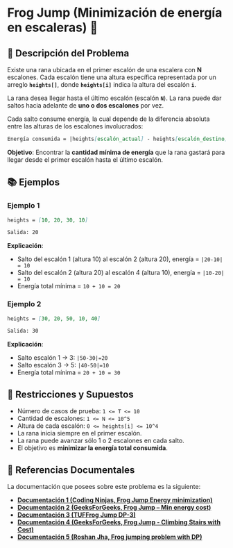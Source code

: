 # Frog Jump (Minimización de energía en escaleras) 🐸

## 📝 Descripción del Problema

Existe una rana ubicada en el primer escalón de una escalera con **N** escalones. Cada escalón tiene una altura específica representada por un arreglo **`heights[]`**, donde **`heights[i]`** indica la altura del escalón **`i`**.

La rana desea llegar hasta el último escalón (escalón **`N`**). La rana puede dar saltos hacia adelante de **uno o dos escalones** por vez.

Cada salto consume energía, la cual depende de la diferencia absoluta entre las alturas de los escalones involucrados:

```markdown
Energía consumida = |heights[escalón_actual] - heights[escalón_destino]|
```

**Objetivo**: Encontrar la **cantidad mínima de energía** que la rana gastará para llegar desde el primer escalón hasta el último escalón.

## 📚 Ejemplos

### Ejemplo 1

```markdown
heights = [10, 20, 30, 10]

Salida: 20
```

**Explicación**:

- Salto del escalón 1 (altura 10) al escalón 2 (altura 20), energía = `|20-10| = 10`
- Salto del escalón 2 (altura 20) al escalón 4 (altura 10), energía = `|10-20| = 10`
- Energía total mínima = `10 + 10 = 20`

### Ejemplo 2

```markdown
heights = [30, 20, 50, 10, 40]

Salida: 30
```

**Explicación**:

- Salto escalón 1 → 3: `|50-30|=20`
- Salto escalón 3 → 5: `|40-50|=10`
- Energía total mínima = `20 + 10 = 30`

## 📐 Restricciones y Supuestos

- Número de casos de prueba: `1 <= T <= 10`
- Cantidad de escalones: `1 <= N <= 10^5`
- Altura de cada escalón: `0 <= heights[i] <= 10^4`
- La rana inicia siempre en el primer escalón.
- La rana puede avanzar sólo 1 o 2 escalones en cada salto.
- El objetivo es **minimizar la energía total consumida**.

## 📖 Referencias Documentales

La documentación que posees sobre este problema es la siguiente:

- [**Documentación 1 (Coding Ninjas, Frog Jump Energy minimization)**](https://www.naukri.com/code360/problems/frog-jump_3621012)
- [**Documentación 2 (GeeksForGeeks, Frog Jump – Min energy cost)**](https://www.geeksforgeeks.org/problems/geek-jump/0)
- [**Documentación 3 (TUFFrog Jump DP-3)**](https://takeuforward.org/data-structure/dynamic-programming-frog-jump-dp-3/)
- [**Documentación 4 (GeeksForGeeks, Frog Jump - Climbing Stairs with Cost)**](https://www.geeksforgeeks.org/minimum-cost-for-hopping-frog-to-reach-stair-n/)
- [**Documentación 5 (Roshan Jha, Frog jumping problem with DP)**](https://medium.com/@Roshan-jha/frog-jumping-problem-and-its-dynamic-programming-solution-in-c-java-bef924aa2cd1)
